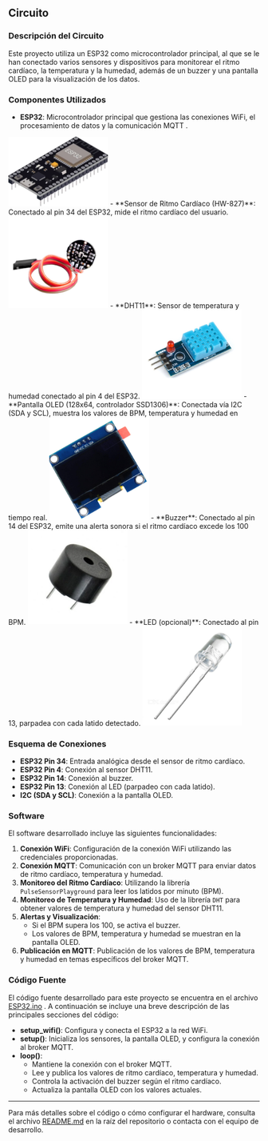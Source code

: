 ## Circuito

### Descripción del Circuito

Este proyecto utiliza un ESP32 como microcontrolador principal, al que se le han conectado varios sensores y dispositivos para monitorear el ritmo cardíaco, la temperatura y la humedad, además de un buzzer y una pantalla OLED para la visualización de los datos.

### Componentes Utilizados

- **ESP32**: Microcontrolador principal que gestiona las conexiones WiFi, el procesamiento de datos y la comunicación MQTT .
<img src="images/imagen1.png" alt="Texto alternativo" width="200"/>
- **Sensor de Ritmo Cardíaco (HW-827)**: Conectado al pin 34 del ESP32, mide el ritmo cardíaco del usuario.
<img src="images/imagen2.png" alt="Texto alternativo" width="200"/>
- **DHT11**: Sensor de temperatura y humedad conectado al pin 4 del ESP32.
<img src="images/imagen3.png" alt="Texto alternativo" width="200"/>
- **Pantalla OLED (128x64, controlador SSD1306)**: Conectada vía I2C (SDA y SCL), muestra los valores de BPM, temperatura y humedad en tiempo real.
<img src="images/image.png" alt="Texto alternativo" width="200"/>
- **Buzzer**: Conectado al pin 14 del ESP32, emite una alerta sonora si el ritmo cardíaco excede los 100 BPM.
<img src="images/imagen4.png" alt="Texto alternativo" width="200"/>
- **LED (opcional)**: Conectado al pin 13, parpadea con cada latido detectado.
<img src="images/imagen5.png" alt="Texto alternativo" width="200"/>

### Esquema de Conexiones

- **ESP32 Pin 34**: Entrada analógica desde el sensor de ritmo cardíaco.
- **ESP32 Pin 4**: Conexión al sensor DHT11.
- **ESP32 Pin 14**: Conexión al buzzer.
- **ESP32 Pin 13**: Conexión al LED (parpadeo con cada latido).
- **I2C (SDA y SCL)**: Conexión a la pantalla OLED.

### Software

El software desarrollado incluye las siguientes funcionalidades:

1. **Conexión WiFi**: Configuración de la conexión WiFi utilizando las credenciales proporcionadas.
2. **Conexión MQTT**: Comunicación con un broker MQTT para enviar datos de ritmo cardíaco, temperatura y humedad.
3. **Monitoreo del Ritmo Cardíaco**: Utilizando la librería `PulseSensorPlayground` para leer los latidos por minuto (BPM).
4. **Monitoreo de Temperatura y Humedad**: Uso de la librería `DHT` para obtener valores de temperatura y humedad del sensor DHT11.
5. **Alertas y Visualización**: 
   - Si el BPM supera los 100, se activa el buzzer.
   - Los valores de BPM, temperatura y humedad se muestran en la pantalla OLED.
6. **Publicación en MQTT**: Publicación de los valores de BPM, temperatura y humedad en temas específicos del broker MQTT.

### Código Fuente

El código fuente desarrollado para este proyecto se encuentra en el archivo [ESP32.ino](https://github.com/josemanuelmtz/Navi/blob/main/navi/ESP32/ESP32.ino) . A continuación se incluye una breve descripción de las principales secciones del código:

- **setup_wifi()**: Configura y conecta el ESP32 a la red WiFi.
- **setup()**: Inicializa los sensores, la pantalla OLED, y configura la conexión al broker MQTT.
- **loop()**: 
  - Mantiene la conexión con el broker MQTT.
  - Lee y publica los valores de ritmo cardíaco, temperatura y humedad.
  - Controla la activación del buzzer según el ritmo cardíaco.
  - Actualiza la pantalla OLED con los valores actuales.

---

Para más detalles sobre el código o cómo configurar el hardware, consulta el archivo [README.md](https://github.com/josemanuelmtz/Navi/blob/main/README.md) en la raíz del repositorio o contacta con el equipo de desarrollo.



